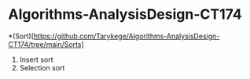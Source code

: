 # Algorithms-AnalysisDesign-CT174

*(Sort)[https://github.com/Tarykege/Algorithms-AnalysisDesign-CT174/tree/main/Sorts]

1. Insert sort
2. Selection sort
